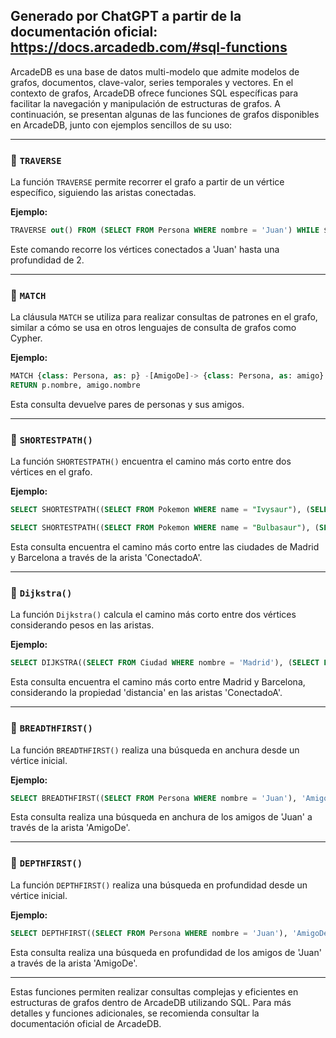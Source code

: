 Generado por ChatGPT a partir de la documentación oficial: https://docs.arcadedb.com/#sql-functions
---

ArcadeDB es una base de datos multi-modelo que admite modelos de grafos, documentos, clave-valor, series temporales y vectores. En el contexto de grafos, ArcadeDB ofrece funciones SQL específicas para facilitar la navegación y manipulación de estructuras de grafos. A continuación, se presentan algunas de las funciones de grafos disponibles en ArcadeDB, junto con ejemplos sencillos de su uso:

---

### 🔹 `TRAVERSE`

La función `TRAVERSE` permite recorrer el grafo a partir de un vértice específico, siguiendo las aristas conectadas.

**Ejemplo:**

```sql
TRAVERSE out() FROM (SELECT FROM Persona WHERE nombre = 'Juan') WHILE $depth <= 2
```


Este comando recorre los vértices conectados a 'Juan' hasta una profundidad de 2.

---

### 🔹 `MATCH`

La cláusula `MATCH` se utiliza para realizar consultas de patrones en el grafo, similar a cómo se usa en otros lenguajes de consulta de grafos como Cypher.

**Ejemplo:**

```sql
MATCH {class: Persona, as: p} -[AmigoDe]-> {class: Persona, as: amigo}
RETURN p.nombre, amigo.nombre
```



Esta consulta devuelve pares de personas y sus amigos.

---

### 🔹 `SHORTESTPATH()`

La función `SHORTESTPATH()` encuentra el camino más corto entre dos vértices en el grafo.

**Ejemplo:**

```sql
SELECT SHORTESTPATH((SELECT FROM Pokemon WHERE name = "Ivysaur"), (SELECT FROM Pokemon WHERE name = "Caterpie"), 'BOTH', ['PerteneceGrupoHuevo','EvolucionaEn'])

SELECT SHORTESTPATH((SELECT FROM Pokemon WHERE name = "Bulbasaur"), (SELECT FROM Movimiento WHERE id="lightscreen"), 'BOTH', ['PerteneceGrupoHuevo','AprendeMovimiento'])
```



Esta consulta encuentra el camino más corto entre las ciudades de Madrid y Barcelona a través de la arista 'ConectadoA'.

---

### 🔹 `Dijkstra()`

La función `Dijkstra()` calcula el camino más corto entre dos vértices considerando pesos en las aristas.

**Ejemplo:**

```sql
SELECT DIJKSTRA((SELECT FROM Ciudad WHERE nombre = 'Madrid'), (SELECT FROM Ciudad WHERE nombre = 'Barcelona'), 'ConectadoA', 'distancia')
```



Esta consulta encuentra el camino más corto entre Madrid y Barcelona, considerando la propiedad 'distancia' en las aristas 'ConectadoA'.

---

### 🔹 `BREADTHFIRST()`

La función `BREADTHFIRST()` realiza una búsqueda en anchura desde un vértice inicial.

**Ejemplo:**

```sql
SELECT BREADTHFIRST((SELECT FROM Persona WHERE nombre = 'Juan'), 'AmigoDe')
```



Esta consulta realiza una búsqueda en anchura de los amigos de 'Juan' a través de la arista 'AmigoDe'.

---

### 🔹 `DEPTHFIRST()`

La función `DEPTHFIRST()` realiza una búsqueda en profundidad desde un vértice inicial.

**Ejemplo:**

```sql
SELECT DEPTHFIRST((SELECT FROM Persona WHERE nombre = 'Juan'), 'AmigoDe')
```



Esta consulta realiza una búsqueda en profundidad de los amigos de 'Juan' a través de la arista 'AmigoDe'.

---

Estas funciones permiten realizar consultas complejas y eficientes en estructuras de grafos dentro de ArcadeDB utilizando SQL. Para más detalles y funciones adicionales, se recomienda consultar la documentación oficial de ArcadeDB.
